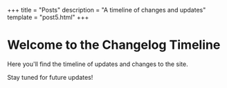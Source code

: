 +++
title = "Posts"
description = "A timeline of changes and updates"
template = "post5.html"
+++

# Welcome to the Changelog Timeline

Here you'll find the timeline of updates and changes to the site.

Stay tuned for future updates!
